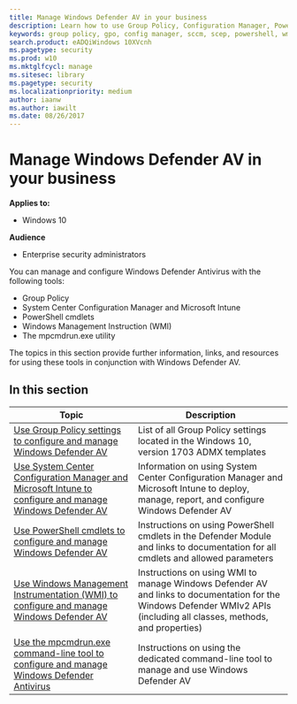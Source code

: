 ```yaml
---
title: Manage Windows Defender AV in your business
description: Learn how to use Group Policy, Configuration Manager, PowerShell, WMI, Intune, and the comman line to manage Windows Defender AV
keywords: group policy, gpo, config manager, sccm, scep, powershell, wmi, intune, defender, antivirus, antimalware, security, protection
search.product: eADQiWindows 10XVcnh
ms.pagetype: security
ms.prod: w10
ms.mktglfcycl: manage
ms.sitesec: library
ms.pagetype: security
ms.localizationpriority: medium
author: iaanw
ms.author: iawilt
ms.date: 08/26/2017
---
```


# Manage Windows Defender AV in your business

**Applies to:**

- Windows 10

**Audience**

- Enterprise security administrators

You can manage and configure Windows Defender Antivirus with the following tools:

- Group Policy
- System Center Configuration Manager and Microsoft Intune
- PowerShell cmdlets
- Windows Management Instruction (WMI)
- The mpcmdrun.exe utility

The topics in this section provide further information, links, and resources for using these tools in conjunction with Windows Defender AV.

## In this section

Topic | Description 
---|---
[Use Group Policy settings to configure and manage Windows Defender AV](use-group-policy-windows-defender-antivirus.md)|List of all Group Policy settings located in the Windows 10, version 1703 ADMX templates
[Use System Center Configuration Manager and Microsoft Intune to configure and manage Windows Defender AV](use-intune-config-manager-windows-defender-antivirus.md)|Information on using System Center Configuration Manager and Microsoft Intune to deploy, manage, report, and configure Windows Defender AV
[Use PowerShell cmdlets to configure and manage Windows Defender AV](use-powershell-cmdlets-windows-defender-antivirus.md)|Instructions on using PowerShell cmdlets in the Defender Module and links to documentation for all cmdlets and allowed parameters
[Use Windows Management Instrumentation (WMI) to configure and manage Windows Defender AV](use-wmi-windows-defender-antivirus.md)| Instructions on using WMI to manage Windows Defender AV and links to documentation for the Windows Defender WMIv2 APIs (including all classes, methods, and properties)
[Use the mpcmdrun.exe command-line tool to configure and manage Windows Defender Antivirus](command-line-arguments-windows-defender-antivirus.md)|Instructions on using the dedicated command-line tool to manage and use Windows Defender AV

